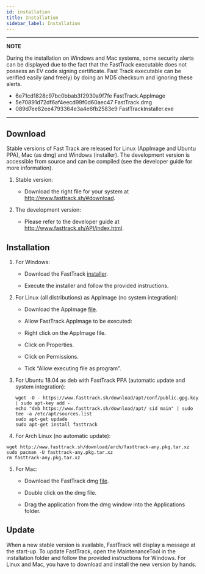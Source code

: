 ```yaml
---
id: installation
title: Installation
sidebar_label: Installation
---
```


---
**NOTE**

During the installation on Windows and Mac systems, some security alerts can be displayed due to the fact that the FastTrack executable does not possess an EV code signing certificate.
Fast Track executable can be verified easily (and freely) by doing an MD5 checksum and ignoring these alerts.
* 6e71cd1828c97bc0bbab3f2930a9f7fe  FastTrack.AppImage
* 5e70891d72df6af4eecd99f0d60aec47  FastTrack.dmg
* 089d7ee82ee4793364e3a4e6fb2583e9  FastTrackInstaller.exe 

---

## Download

Stable versions of Fast Track are released for Linux (AppImage and Ubuntu PPA), Mac
(as dmg) and Windows (installer). The development version is accessible
from source and can be compiled (see the
developer guide for more information).

1.  Stable version:

    -   Download the right file for your system at http://www.fasttrack.sh/#download.

2.  The development version:

    -   Please refer to the developer guide at http://www.fasttrack.sh/API/index.html.

## Installation


1.  For Windows:

    -   Download the FastTrack [installer](/download/FastTrackInstaller.exe).

    -   Execute the installer and follow the provided instructions.

2. For Linux (all distributions) as AppImage (no system integration):

    * Download the AppImage [file](/download/FastTrack.AppImage).

    * Allow FastTrack.AppImage to be executed:

    -   Right click on the AppImage file.

    -   Click on Properties.

    -   Click on Permissions.

    -   Tick “Allow executing file as program”.
    
3. For Ubuntu 18.04 as deb with FastTrack PPA (automatic update and system integration):
    ```
    wget -O - https://www.fasttrack.sh/download/apt/conf/public.gpg.key | sudo apt-key add - 
    echo "deb https://www.fasttrack.sh/download/apt/ sid main" | sudo tee -a /etc/apt/sources.list
    sudo apt-get updade 
    sudo apt-get install fasttrack
    ```
4. For Arch Linux (no automatic update):
```
wget http://www.fasttrack.sh/download/arch/fasttrack-any.pkg.tar.xz
sudo pacman -U fasttrack-any.pkg.tar.xz
rm fasttrack-any.pkg.tar.xz
```

5.  For Mac:

    -   Download the FastTrack dmg [file](/download/FastTrack.dmg).

    -   Double click on the dmg file.

    -   Drag the application from the dmg window into the Applications
        folder.

## Update

When a new stable version is available, FastTrack will display a message at the start-up.
To update FastTrack, open the MaintenanceTool in the installation folder and follow the provided instructions for Windows. For Linux and Mac, you have to download and install the new version by hands.

